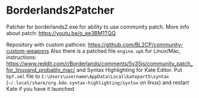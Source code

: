 # Borderlands2Patcher
Patcher for borderlands2.exe for ability to use community patch. More info about patch: https://youtu.be/o_ee3BM1TQQ 

Repository with custom pathces: https://github.com/BL2CP/community-custom-weapons
Also there is a patched file `engine.upk` for Linux/Mac, instructions: https://www.reddit.com/r/Borderlands/comments/5y35js/community_patch_for_linuxand_probably_mac/
and Syntax Highlighting for Kate Editor. Put `bpf.xml` file to `C:\Users\username\AppData\Local\katepart5\syntax` (`~/.local/share/org.kde.syntax-highlighting/syntax` on linux) and restart Kate if you have it launched
